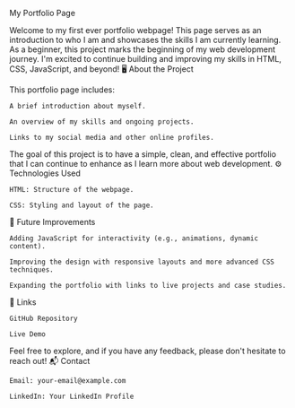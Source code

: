 My Portfolio Page

Welcome to my first ever portfolio webpage! This page serves as an introduction to who I am and showcases the skills I am currently learning. As a beginner, this project marks the beginning of my web development journey. I'm excited to continue building and improving my skills in HTML, CSS, JavaScript, and beyond!
🖥️ About the Project

This portfolio page includes:

    A brief introduction about myself.

    An overview of my skills and ongoing projects.

    Links to my social media and other online profiles.

The goal of this project is to have a simple, clean, and effective portfolio that I can continue to enhance as I learn more about web development.
⚙️ Technologies Used

    HTML: Structure of the webpage.

    CSS: Styling and layout of the page.

🌱 Future Improvements

    Adding JavaScript for interactivity (e.g., animations, dynamic content).

    Improving the design with responsive layouts and more advanced CSS techniques.

    Expanding the portfolio with links to live projects and case studies.

🔗 Links

    GitHub Repository

    Live Demo

Feel free to explore, and if you have any feedback, please don't hesitate to reach out!
📬 Contact

    Email: your-email@example.com

    LinkedIn: Your LinkedIn Profile
